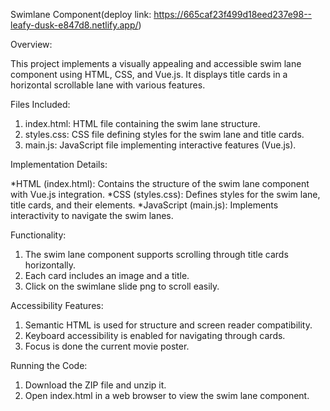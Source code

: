 Swimlane Component(deploy link: https://665caf23f499d18eed237e98--leafy-dusk-e847d8.netlify.app/)

Overview:

This project implements a visually appealing and accessible swim lane component using HTML, CSS, and Vue.js. It displays title cards in a horizontal scrollable lane with various features.

Files Included:
1. index.html: HTML file containing the swim lane structure.
2. styles.css: CSS file defining styles for the swim lane and title cards.
3. main.js: JavaScript file implementing interactive features (Vue.js).


Implementation Details:

*HTML (index.html): Contains the structure of the swim lane component with Vue.js integration.
*CSS (styles.css): Defines styles for the swim lane, title cards, and their elements.
*JavaScript (main.js): Implements interactivity to navigate the swim lanes.

Functionality:

1. The swim lane component supports scrolling through title cards horizontally.
2. Each card includes an image and a title.
3. Click on the swimlane slide png to scroll easily.

Accessibility Features:

1. Semantic HTML is used for structure and screen reader compatibility.
2. Keyboard accessibility is enabled for navigating through cards.
3. Focus is done the current movie poster.

Running the Code:

1. Download the ZIP file and unzip it.
2. Open index.html in a web browser to view the swim lane component.
